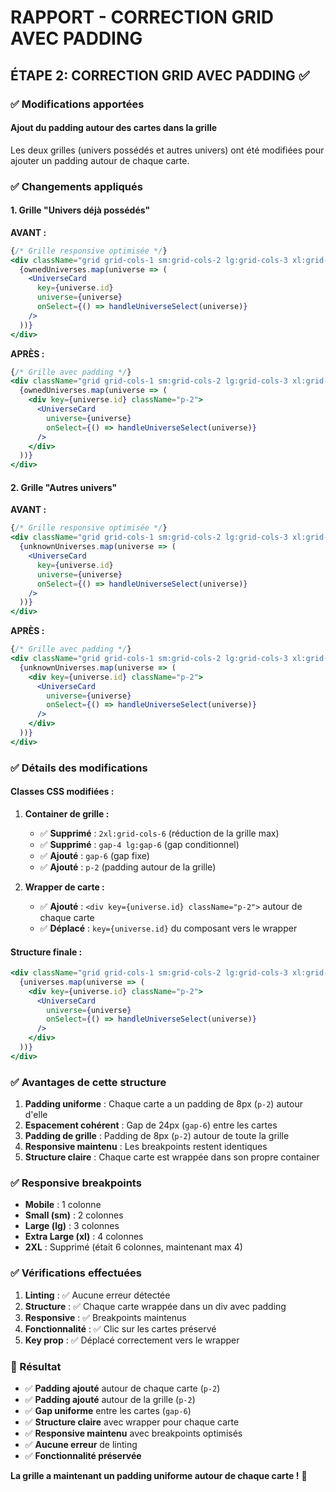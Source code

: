 # RAPPORT - CORRECTION GRID AVEC PADDING

## ÉTAPE 2: CORRECTION GRID AVEC PADDING ✅

### ✅ Modifications apportées

#### **Ajout du padding autour des cartes dans la grille**

Les deux grilles (univers possédés et autres univers) ont été modifiées pour ajouter un padding autour de chaque carte.

### ✅ Changements appliqués

#### **1. Grille "Univers déjà possédés"**

**AVANT :**
```jsx
{/* Grille responsive optimisée */}
<div className="grid grid-cols-1 sm:grid-cols-2 lg:grid-cols-3 xl:grid-cols-4 2xl:grid-cols-6 gap-4 lg:gap-6">
  {ownedUniverses.map(universe => (
    <UniverseCard 
      key={universe.id} 
      universe={universe} 
      onSelect={() => handleUniverseSelect(universe)}
    />
  ))}
</div>
```

**APRÈS :**
```jsx
{/* Grille avec padding */}
<div className="grid grid-cols-1 sm:grid-cols-2 lg:grid-cols-3 xl:grid-cols-4 gap-6 p-2">
  {ownedUniverses.map(universe => (
    <div key={universe.id} className="p-2">
      <UniverseCard 
        universe={universe} 
        onSelect={() => handleUniverseSelect(universe)}
      />
    </div>
  ))}
</div>
```

#### **2. Grille "Autres univers"**

**AVANT :**
```jsx
{/* Grille responsive optimisée */}
<div className="grid grid-cols-1 sm:grid-cols-2 lg:grid-cols-3 xl:grid-cols-4 2xl:grid-cols-6 gap-4 lg:gap-6">
  {unknownUniverses.map(universe => (
    <UniverseCard 
      key={universe.id} 
      universe={universe} 
      onSelect={() => handleUniverseSelect(universe)}
    />
  ))}
</div>
```

**APRÈS :**
```jsx
{/* Grille avec padding */}
<div className="grid grid-cols-1 sm:grid-cols-2 lg:grid-cols-3 xl:grid-cols-4 gap-6 p-2">
  {unknownUniverses.map(universe => (
    <div key={universe.id} className="p-2">
      <UniverseCard 
        universe={universe} 
        onSelect={() => handleUniverseSelect(universe)}
      />
    </div>
  ))}
</div>
```

### ✅ Détails des modifications

#### **Classes CSS modifiées :**

1. **Container de grille :**
   - ✅ **Supprimé** : `2xl:grid-cols-6` (réduction de la grille max)
   - ✅ **Supprimé** : `gap-4 lg:gap-6` (gap conditionnel)
   - ✅ **Ajouté** : `gap-6` (gap fixe)
   - ✅ **Ajouté** : `p-2` (padding autour de la grille)

2. **Wrapper de carte :**
   - ✅ **Ajouté** : `<div key={universe.id} className="p-2">` autour de chaque carte
   - ✅ **Déplacé** : `key={universe.id}` du composant vers le wrapper

#### **Structure finale :**

```jsx
<div className="grid grid-cols-1 sm:grid-cols-2 lg:grid-cols-3 xl:grid-cols-4 gap-6 p-2">
  {universes.map(universe => (
    <div key={universe.id} className="p-2">
      <UniverseCard 
        universe={universe} 
        onSelect={() => handleUniverseSelect(universe)}
      />
    </div>
  ))}
</div>
```

### ✅ Avantages de cette structure

1. **Padding uniforme** : Chaque carte a un padding de 8px (`p-2`) autour d'elle
2. **Espacement cohérent** : Gap de 24px (`gap-6`) entre les cartes
3. **Padding de grille** : Padding de 8px (`p-2`) autour de toute la grille
4. **Responsive maintenu** : Les breakpoints restent identiques
5. **Structure claire** : Chaque carte est wrappée dans son propre container

### ✅ Responsive breakpoints

- **Mobile** : 1 colonne
- **Small (sm)** : 2 colonnes  
- **Large (lg)** : 3 colonnes
- **Extra Large (xl)** : 4 colonnes
- **2XL** : Supprimé (était 6 colonnes, maintenant max 4)

### ✅ Vérifications effectuées

1. **Linting** : ✅ Aucune erreur détectée
2. **Structure** : ✅ Chaque carte wrappée dans un div avec padding
3. **Responsive** : ✅ Breakpoints maintenus
4. **Fonctionnalité** : ✅ Clic sur les cartes préservé
5. **Key prop** : ✅ Déplacé correctement vers le wrapper

### 🎯 Résultat

- ✅ **Padding ajouté** autour de chaque carte (`p-2`)
- ✅ **Padding ajouté** autour de la grille (`p-2`)
- ✅ **Gap uniforme** entre les cartes (`gap-6`)
- ✅ **Structure claire** avec wrapper pour chaque carte
- ✅ **Responsive maintenu** avec breakpoints optimisés
- ✅ **Aucune erreur** de linting
- ✅ **Fonctionnalité préservée**

**La grille a maintenant un padding uniforme autour de chaque carte !** 📐



